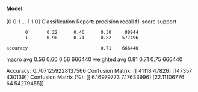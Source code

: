#### Model
[0 0 1 ... 1 1 0]
Classification Report:
              precision    recall  f1-score   support

           0       0.22      0.46      0.30     88944
           1       0.90      0.74      0.82    577496

    accuracy                           0.71    666440
   macro avg       0.56      0.60      0.56    666440
weighted avg       0.81      0.71      0.75    666440

Accuracy: 0.7071259228137566
Confusion Matrix:
[[ 41118  47826]
 [147357 430139]]
Confusion Matrix (%):
[[ 6.16979773  7.17633996]
 [22.11106776 64.54279455]]
